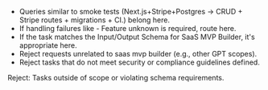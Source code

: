 - Queries similar to smoke tests (Next.js+Stripe+Postgres → CRUD + Stripe routes + migrations + CI.) belong here.
- If handling failures like - Feature unknown is required, route here.
- If the task matches the Input/Output Schema for SaaS MVP Builder, it's appropriate here.
- Reject requests unrelated to saas mvp builder (e.g., other GPT scopes).
- Reject tasks that do not meet security or compliance guidelines defined.

Reject: Tasks outside of scope or violating schema requirements.